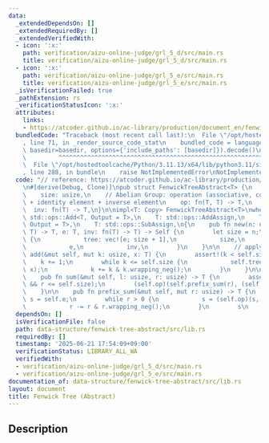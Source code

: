 ```yaml
---
data:
  _extendedDependsOn: []
  _extendedRequiredBy: []
  _extendedVerifiedWith:
  - icon: ':x:'
    path: verification/aizu-online-judge/grl_5_d/src/main.rs
    title: verification/aizu-online-judge/grl_5_d/src/main.rs
  - icon: ':x:'
    path: verification/aizu-online-judge/grl_5_e/src/main.rs
    title: verification/aizu-online-judge/grl_5_e/src/main.rs
  _isVerificationFailed: true
  _pathExtension: rs
  _verificationStatusIcon: ':x:'
  attributes:
    links:
    - https://atcoder.github.io/ac-library/production/document_en/fenwicktree.html
  bundledCode: "Traceback (most recent call last):\n  File \"/opt/hostedtoolcache/Python/3.11.13/x64/lib/python3.11/site-packages/onlinejudge_verify/documentation/build.py\"\
    , line 71, in _render_source_code_stat\n    bundled_code = language.bundle(stat.path,\
    \ basedir=basedir, options={'include_paths': [basedir]}).decode()\n          \
    \         ^^^^^^^^^^^^^^^^^^^^^^^^^^^^^^^^^^^^^^^^^^^^^^^^^^^^^^^^^^^^^^^^^^^^^^^^^^^^^^^^^\n\
    \  File \"/opt/hostedtoolcache/Python/3.11.13/x64/lib/python3.11/site-packages/onlinejudge_verify/languages/rust.py\"\
    , line 288, in bundle\n    raise NotImplementedError\nNotImplementedError\n"
  code: "// reference: https://atcoder.github.io/ac-library/production/document_en/fenwicktree.html\n\
    \n#[derive(Debug, Clone)]\npub struct FenwickTreeAbstract<T> {\n    tree: Vec<T>,\n\
    \    size: usize,\n    // Abelian Group: operation (associative, commutative)\
    \ + identity element + inverse element\n    op: fn(T, T) -> T,\n    e: T,\n  \
    \  inv: fn(T) -> T,\n}\n\nimpl<T: Copy> FenwickTreeAbstract<T>\nwhere\n    T:\
    \ std::ops::Add<T, Output = T>,\n    T: std::ops::AddAssign,\n    T: std::ops::Sub<T,\
    \ Output = T>,\n    T: std::ops::SubAssign,\n{\n    pub fn new(n: usize, op: fn(T,\
    \ T) -> T, e: T, inv: fn(T) -> T) -> Self {\n        let size = n;\n        Self\
    \ {\n            tree: vec![e; size + 1],\n            size,\n            op,\n\
    \            e,\n            inv,\n        }\n    }\n\n    // apply\n    pub fn\
    \ add(&mut self, mut k: usize, x: T) {\n        assert!(k < self.size);\n    \
    \    k += 1;\n        while k <= self.size {\n            self.tree[k] = (self.op)(self.tree[k],\
    \ x);\n            k += k & k.wrapping_neg();\n        }\n    }\n\n    // prod\n\
    \    pub fn sum(&mut self, l: usize, r: usize) -> T {\n        assert!(l <= r\
    \ && r <= self.size);\n        (self.op)(self.prefix_sum(r), (self.inv)(self.prefix_sum(l)))\n\
    \    }\n\n    pub fn prefix_sum(&mut self, mut r: usize) -> T {\n        let mut\
    \ s = self.e;\n        while r > 0 {\n            s = (self.op)(s, self.tree[r]);\n\
    \            r -= r & r.wrapping_neg();\n        }\n        s\n    }\n}\n"
  dependsOn: []
  isVerificationFile: false
  path: data-structure/fenwick-tree-abstract/src/lib.rs
  requiredBy: []
  timestamp: '2025-06-21 17:54:09+09:00'
  verificationStatus: LIBRARY_ALL_WA
  verifiedWith:
  - verification/aizu-online-judge/grl_5_d/src/main.rs
  - verification/aizu-online-judge/grl_5_e/src/main.rs
documentation_of: data-structure/fenwick-tree-abstract/src/lib.rs
layout: document
title: Fenwick Tree (Abstract)
---
```


## Description

